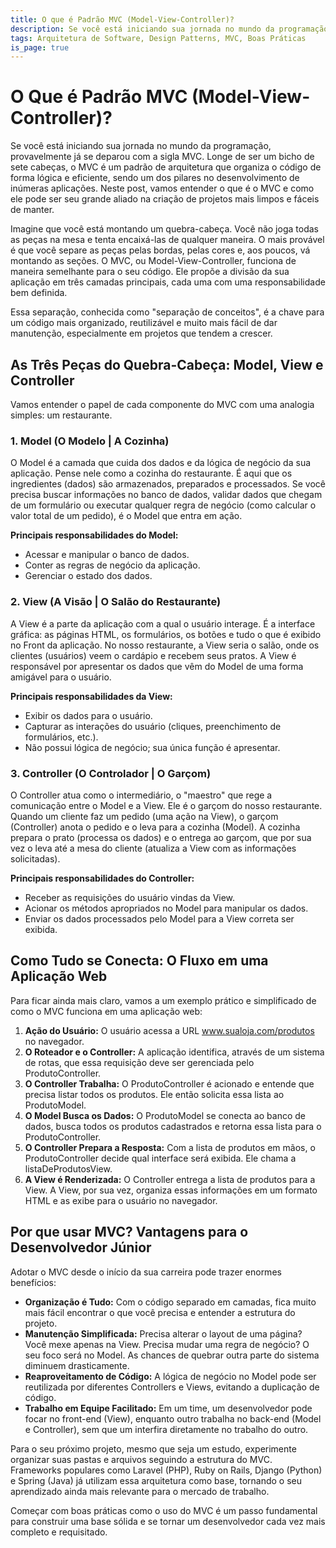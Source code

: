 ```yaml
---
title: O que é Padrão MVC (Model-View-Controller)?
description: Se você está iniciando sua jornada no mundo da programação, provavelmente já se deparou com a sigla "MVC". Neste post, vamos entender o que é o MVC e como ele pode ser seu grande aliado na criação de projetos mais limpos e fáceis de manter.
tags: Arquitetura de Software, Design Patterns, MVC, Boas Práticas
is_page: true
---
```


# O Que é Padrão MVC (Model-View-Controller)?

Se você está iniciando sua jornada no mundo da programação, provavelmente já se deparou com a sigla MVC. Longe de ser um bicho de sete cabeças, o MVC é um padrão de arquitetura que organiza o código de forma lógica e eficiente, sendo um dos pilares no desenvolvimento de inúmeras aplicações. Neste post, vamos entender o que é o MVC e como ele pode ser seu grande aliado na criação de projetos mais limpos e fáceis de manter.

Imagine que você está montando um quebra-cabeça. Você não joga todas as peças na mesa e tenta encaixá-las de qualquer maneira. O mais provável é que você separe as peças pelas bordas, pelas cores e, aos poucos, vá montando as seções. O MVC, ou Model-View-Controller, funciona de maneira semelhante para o seu código. Ele propõe a divisão da sua aplicação em três camadas principais, cada uma com uma responsabilidade bem definida.

Essa separação, conhecida como "separação de conceitos", é a chave para um código mais organizado, reutilizável e muito mais fácil de dar manutenção, especialmente em projetos que tendem a crescer.

## As Três Peças do Quebra-Cabeça: Model, View e Controller

Vamos entender o papel de cada componente do MVC com uma analogia simples: um restaurante.

### 1. Model (O Modelo | A Cozinha)
O Model é a camada que cuida dos dados e da lógica de negócio da sua aplicação. Pense nele como a cozinha do restaurante. É aqui que os ingredientes (dados) são armazenados, preparados e processados. Se você precisa buscar informações no banco de dados, validar dados que chegam de um formulário ou executar qualquer regra de negócio (como calcular o valor total de um pedido), é o Model que entra em ação.

**Principais responsabilidades do Model:**
- Acessar e manipular o banco de dados.
- Conter as regras de negócio da aplicação.
- Gerenciar o estado dos dados.

### 2. View (A Visão | O Salão do Restaurante)
A View é a parte da aplicação com a qual o usuário interage. É a interface gráfica: as páginas HTML, os formulários, os botões e tudo o que é exibido no Front da aplicação. No nosso restaurante, a View seria o salão, onde os clientes (usuários) veem o cardápio e recebem seus pratos. A View é responsável por apresentar os dados que vêm do Model de uma forma amigável para o usuário.

**Principais responsabilidades da View:**
- Exibir os dados para o usuário.
- Capturar as interações do usuário (cliques, preenchimento de formulários, etc.).
- Não possui lógica de negócio; sua única função é apresentar.

### 3. Controller (O Controlador | O Garçom)
O Controller atua como o intermediário, o "maestro" que rege a comunicação entre o Model e a View. Ele é o garçom do nosso restaurante. Quando um cliente faz um pedido (uma ação na View), o garçom (Controller) anota o pedido e o leva para a cozinha (Model). A cozinha prepara o prato (processa os dados) e o entrega ao garçom, que por sua vez o leva até a mesa do cliente (atualiza a View com as informações solicitadas).

**Principais responsabilidades do Controller:**
- Receber as requisições do usuário vindas da View.
- Acionar os métodos apropriados no Model para manipular os dados.
- Enviar os dados processados pelo Model para a View correta ser exibida.

## Como Tudo se Conecta: O Fluxo em uma Aplicação Web

Para ficar ainda mais claro, vamos a um exemplo prático e simplificado de como o MVC funciona em uma aplicação web:

1. **Ação do Usuário:** O usuário acessa a URL www.sualoja.com/produtos no navegador.
2. **O Roteador e o Controller:** A aplicação identifica, através de um sistema de rotas, que essa requisição deve ser gerenciada pelo ProdutoController.
3. **O Controller Trabalha:** O ProdutoController é acionado e entende que precisa listar todos os produtos. Ele então solicita essa lista ao ProdutoModel.
4. **O Model Busca os Dados:** O ProdutoModel se conecta ao banco de dados, busca todos os produtos cadastrados e retorna essa lista para o ProdutoController.
5. **O Controller Prepara a Resposta:** Com a lista de produtos em mãos, o ProdutoController decide qual interface será exibida. Ele chama a listaDeProdutosView.
6. **A View é Renderizada:** O Controller entrega a lista de produtos para a View. A View, por sua vez, organiza essas informações em um formato HTML e as exibe para o usuário no navegador.

## Por que usar MVC? Vantagens para o Desenvolvedor Júnior

Adotar o MVC desde o início da sua carreira pode trazer enormes benefícios:

- **Organização é Tudo:** Com o código separado em camadas, fica muito mais fácil encontrar o que você precisa e entender a estrutura do projeto.
- **Manutenção Simplificada:** Precisa alterar o layout de uma página? Você mexe apenas na View. Precisa mudar uma regra de negócio? O seu foco será no Model. As chances de quebrar outra parte do sistema diminuem drasticamente.
- **Reaproveitamento de Código:** A lógica de negócio no Model pode ser reutilizada por diferentes Controllers e Views, evitando a duplicação de código.
- **Trabalho em Equipe Facilitado:** Em um time, um desenvolvedor pode focar no front-end (View), enquanto outro trabalha no back-end (Model e Controller), sem que um interfira diretamente no trabalho do outro.

Para o seu próximo projeto, mesmo que seja um estudo, experimente organizar suas pastas e arquivos seguindo a estrutura do MVC. Frameworks populares como Laravel (PHP), Ruby on Rails, Django (Python) e Spring (Java) já utilizam essa arquitetura como base, tornando o seu aprendizado ainda mais relevante para o mercado de trabalho.

Começar com boas práticas como o uso do MVC é um passo fundamental para construir uma base sólida e se tornar um desenvolvedor cada vez mais completo e requisitado.
